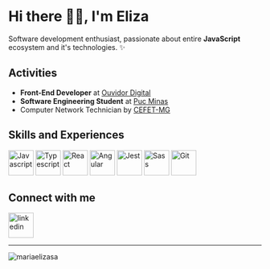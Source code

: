 # Hi there 👋🏽, I'm Eliza
Software development enthusiast, passionate about entire <strong>JavaScript</strong> ecosystem and it's technologies. ✨

<h2> Activities </h2>

- <strong>Front-End Developer</strong> at [Ouvidor Digital](https://ouvidordigital.com/) 
- <strong>Software Engineering Student</strong> at [Puc Minas](https://www.pucminas.br/destaques/Paginas/default.aspx)
- Computer Network Technician by [CEFET-MG](https://www.cefetmg.br/)

<h2> Skills and Experiences </h2>

<img src="https://user-images.githubusercontent.com/56274028/101970313-79744500-3c08-11eb-90e5-8c09fec2d6bb.png" alt="Javascript" width="50"> <img src=https://user-images.githubusercontent.com/49694866/101971573-0c18e200-3c11-11eb-8933-b2d9e7de6dae.png alt="Typescript" width="50"> <img src=https://user-images.githubusercontent.com/49694866/101971326-6d3fb600-3c0f-11eb-9d35-d34da546a40a.png alt="React" width="50"> <img src=https://user-images.githubusercontent.com/49694866/101971208-71b79f00-3c0e-11eb-9ab1-b35d89c2020b.png alt="Angular" width="50"> <img src=https://user-images.githubusercontent.com/49694866/101971189-4765e180-3c0e-11eb-90b6-b177728f2477.png alt="Jest" width="50"> <img src="https://user-images.githubusercontent.com/56274028/101970393-d839be80-3c08-11eb-95c4-c9beef794d3d.png" alt="Sass" width="50"> <img src=https://user-images.githubusercontent.com/49694866/101971163-feae2880-3c0d-11eb-8c86-06e0cf22dbe9.png alt="Git" width="50">


<h2> Connect with me </h2>

[<img src='https://cdn.jsdelivr.net/npm/simple-icons@3.0.1/icons/linkedin.svg' alt='linkedin' width="50">](https://www.linkedin.com/in/mariaelizasa/)  


<hr></hr>

<p><img align="left" src="https://github-readme-stats.vercel.app/api/top-langs?username=mariaelizasa&show_icons=true&locale=en&layout=compact" alt="mariaelizasa" /></p>  

